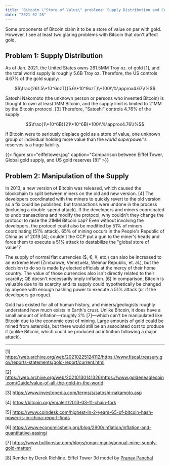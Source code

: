 ```yaml
---
title: "Bitcoin \"Store of Value\" problems: Supply Distribution and Control"
date: "2021-02-28"
---
```


Some proponents of Bitcoin claim it to be a store of value on par with gold. However, I see at least two glaring problems with Bitcoin that don't affect gold. 

## Problem 1: Supply Distribution

As of Jan. 2021, the United States owns 261.5MM Troy oz. of gold [1], and the total world supply is roughly 5.6B Troy oz. Therefore, the US controls 4.67% of the gold supply: 

$$\frac{261.5\*10^6ozT}{5.6\*10^9ozT}\*100\\%\approx4.67\\%$$

Satoshi Nakomoto (the unknown person or persons who invented Bitcoin) is thought to own at least 1MM Bitcoin, and the supply limit is limited to 21MM by the Bitcoin protocol. [3] Therefore, "Satoshi" controls 4.76% of the supply:

$$\frac{1\*10^6₿}{21\*10^6₿}*100\\%\approx4.76\\%$$

If Bitcoin were to seriously displace gold as a store of value, one unknown group or individual holding more value than the *world superpower*'s reserves is a huge liability.

{{< figure src="eiffeltower.jpg" caption="Comparison between Eiffel Tower, Global gold supply, and US gold reserves [8]" >}}

## Problem 2: Manipulation of the Supply

In 2013, a new version of Bitcoin was released, which caused the blockchain to split between miners on the old and new version. [4] The developers coordinated with the miners to quickly revert to the old version so a fix could be published, but transactions were undone in the process (including a double-spend attack). If the developers and miners coordinated to undo transactions and modify the protocol, why couldn't they change the protocol to raise the 21MM Bitcoin cap? Even without involving the developers, the protocol could also be modified by 51% of miners coordinating (51% attack). 65% of mining occurs in the People's Republic of China as of 2019 [4]; couldn't the CCP put a gun to the miner's heads and force them to execute a 51% attack to destabilize the "global store of value"? 

The supply of normal fiat currencies ($, €, ¥, etc.) can also be increased to an extreme level (Zimbabwe, Venezuela, Weimar Republic, et. al.), but the decision to do so is made by elected officials at the mercy of their home country. The value of those currencies also isn't directly related to their scarcity; QE doesn't necessarily imply inflation. [6] In comparison, Bitcoin is valuable due to its scarcity and its supply could hypothetically be changed by anyone with enough hashing power to execute a 51% attack (or if the developers go rogue).

Gold has existed for all of human history, and miners/geologists roughly understand how much exists in Earth's crust. Unlike Bitcoin, it does have a small amount of inflation—roughly 2% [7]—which can't be manipulated like Bitcoin due to the economic cost of mining. Large amounts of gold could be mined from asteroids, but there would still be an associated cost to produce it (unlike Bitcoin, which could be produced ad infinitum following a major attack). 

---

[1] https://web.archive.org/web/20210225124112/https://www.fiscal.treasury.gov/reports-statements/gold-report/current.html

[2] https://web.archive.org/web/20210130141326/https://www.goldeneaglecoin.com/Guide/value-of-all-the-gold-in-the-world

[3] https://www.investopedia.com/terms/s/satoshi-nakamoto.asp

[4] https://bitcoin.org/en/alert/2013-03-11-chain-fork

[5] https://www.coindesk.com/highest-in-2-years-65-of-bitcoin-hash-power-is-in-china-report-finds

[6] https://www.economicshelp.org/blog/2900/inflation/inflation-and-quantitative-easing/

[7] https://www.bullionstar.com/blogs/ronan-manly/annual-mine-supply-gold-matter/

[8] Render by Derek Richline. Eiffel Tower 3d model by [Pranav Panchal](https://grabcad.com/library/eiffel-tower)